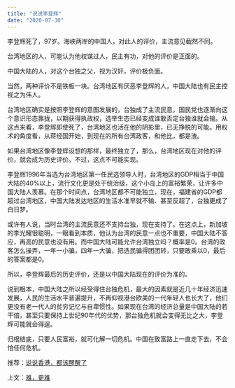 ```yaml
---
title: "说说李登辉"
date: "2020-07-30"
---
```


李登辉死了，97岁。海峡两岸的中国人，对此人的评价，主流意见截然不同。

  

台湾地区的人，可能认为他权谋过人，民主有功，对他的评价是正面的。

  

中国大陆的人，对这个台独之父，视为汉奸，评价极负面。

  

当然，两种评价不是铁板一块。台湾地区有厌恶李登辉的人，中国大陆也有民主控视之为伟人。

  

台湾地区确实是按照李登辉的意图发展的，台独成了主流民意，国民党也逐渐向这个意识形态靠拢，以期获得执政权，选举生态已经变成谁敢否定台独谁就会输。从这点来看，李登辉即使死了，台湾地区也活在他的阴影里，已无挣脱的可能。用权术的角度看，从蒋经国开始，到现在的所有台湾政客，和他比，都是渣。

  

如果台湾地区像李登辉设想的那样，最终独立了，那么，台湾地区现在对他的评价，就会成为历史评价。不过，这点不可能实现。

  

李登辉1996年当选为台湾地区第一任民选领导人时，台湾地区的GDP相当于中国大陆的40%以上，流行文化更是处于统治级，这个小岛上的富裕繁荣，让许多中国大陆人羡慕。在那个时间点，台湾地区都不可能独立，现在，福建省的GDP都超过台湾地区，中国大陆发达地区的生活水准早就不输、甚至反超了，台独更成了白日梦。

  

或许有人说，当时台湾的主流民意还不支持台独，现在支持了。在这点上，新加坡的李光耀很聪明，一眼看到本质，他认为台湾的民意一点也不重要，中国大陆不答应，再高的民意也没有用。而中国大陆可能允许台湾独立吗？概率是0。台湾的政客怎么操弄，一年一小骗，四年一大骗，把选民骗得团团转，只要敢乘以0，最后的答案都是0。

  

所以，李登辉最后的历史评价，还是以中国大陆现在的评价为准的。

  

说到根本，中国大陆之所以经受得住台独危机，最大的因素就是近几十年经济迅速发展，人民的生活水平普遍提升，不再仰视港台欧美的一代年轻人也长大了，他们更没有老一代人的贫穷记忆与自卑惯性。如果现在台湾的经济总量是中国大陆的若干倍，甚至只要保持上世纪90年代的优势，那台独危机就会变得无比之大，李登辉可能就会得逞。

  

归根结底，只要人民富裕，就可化解一切危机。中国在致富路上一直走下去，不会怕任何危机。

  

推荐：[说说香港，都该醒醒了](http://mp.weixin.qq.com/s?__biz=MjM5NDU0Mjk2MQ==&mid=2651636048&idx=1&sn=fe8779a5b2f38c138259ce47c814387e&chksm=bd7e454e8a09cc58575cc49f036f847b11f044195e497abeebf2d1d3058c1dbeed72a30d6923&scene=21#wechat_redirect)

上文：[难，更难](http://mp.weixin.qq.com/s?__biz=MjM5NDU0Mjk2MQ==&mid=2651645255&idx=1&sn=b174aaad482b07e636ac08e4a7bd00ec&chksm=bd7e61598a09e84ff9e66017e910a0a43364140643de5a5c9407a0467fe97b2d0f076c181e33&scene=21#wechat_redirect)
